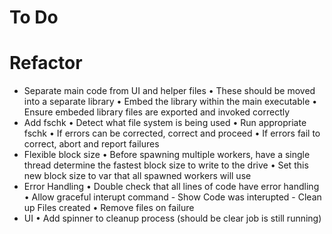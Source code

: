 # To Do
# Refactor
- Separate main code from UI and helper files
    • These should be moved into a separate library
    • Embed the library within the main executable
    • Ensure embeded library files are exported and invoked correctly
- Add fschk
    • Detect what file system is being used
    • Run appropriate fschk
    • If errors can be corrected, correct and proceed
    • If errors fail to correct, abort and report failures
- Flexible block size
    • Before spawning multiple workers, have a single thread determine the fastest block size to write to the drive
    • Set this new block size to var that all spawned workers will use
- Error Handling
    • Double check that all lines of code have error handling
    • Allow graceful interupt command
        - Show Code was interupted
        - Clean up Files created 
    • Remove files on failure
- UI
    • Add spinner to cleanup process (should be clear job is still running)